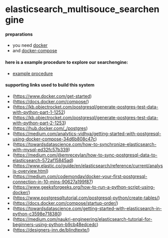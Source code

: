 # elasticsearch_multisouce_searchengine

#### preparations
- you need  [docker](https://www.docker.com/get-started)
- and  [docker-compose](https://docs.docker.com/compose/)

#### here is a example procedure to explore our searchengine:
- [example procedure](https://github.com/PanzerknackerR/elasticsearch_multisouce_searchengine/blob/main/doc/example_testing_procedure/example_procedure.md)

#### supporting links used to build this system
- (https://www.docker.com/get-started)
- (https://docs.docker.com/compose/)
- (https://kb.objectrocket.com/postgresql/generate-postgres-test-data-with-python-part-1-1252)
- (https://kb.objectrocket.com/postgresql/generate-postgres-test-data-with-python-part-2-1253)
- (https://hub.docker.com/_/postgres)
- (https://medium.com/analytics-vidhya/getting-started-with-postgresql-using-docker-compose-34d6b808c47c)
- (https://towardsdatascience.com/how-to-synchronize-elasticsearch-with-mysql-ed32fc57b339)
- (https://medium.com/@emreceylan/how-to-sync-postgresql-data-to-elasticsearch-572af15845ad)
- (https://www.elastic.co/guide/en/elasticsearch/reference/current/analysis-overview.html)
- (https://medium.com/codemonday/docker-your-first-postgresql-connection-in-10-mins-90627a199f87)
- (https://www.geeksforgeeks.org/how-to-run-a-python-script-using-docker/)
- (https://www.postgresqltutorial.com/postgresql-python/create-tables/)
- (https://docs.docker.com/compose/startup-order/)
- (https://towardsdatascience.com/getting-started-with-elasticsearch-in-python-c3598e718380)
- (https://medium.com/naukri-engineering/elasticsearch-tutorial-for-beginners-using-python-b9cb48edcedc)
- (https://designers-inn.de/blindtexte/)
